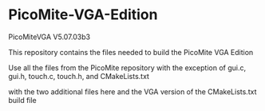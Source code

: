 # PicoMite-VGA-Edition

PicoMiteVGA V5.07.03b3

This repository contains the files needed to build the PicoMite VGA Edition

Use all the files from the PicoMite repository with the exception of 
gui.c, 
gui.h, 
touch.c, 
touch.h, 
and CMakeLists.txt

with the two additional files here and the VGA version of the CMakeLists.txt build file
